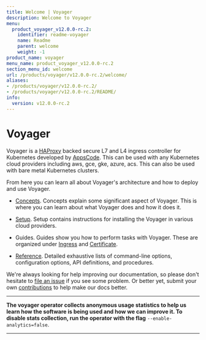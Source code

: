 ```yaml
---
title: Welcome | Voyager
description: Welcome to Voyager
menu:
  product_voyager_v12.0.0-rc.2:
    identifier: readme-voyager
    name: Readme
    parent: welcome
    weight: -1
product_name: voyager
menu_name: product_voyager_v12.0.0-rc.2
section_menu_id: welcome
url: /products/voyager/v12.0.0-rc.2/welcome/
aliases:
- /products/voyager/v12.0.0-rc.2/
- /products/voyager/v12.0.0-rc.2/README/
info:
  version: v12.0.0-rc.2
---
```


# Voyager

Voyager is a [HAProxy](http://www.haproxy.org/) backed secure L7 and L4 ingress controller for Kubernetes developed by [AppsCode](https://appscode.com). This can be used with any Kubernetes cloud providers including aws, gce, gke, azure, acs. This can also be used with bare metal Kubernetes clusters.

From here you can learn all about Voyager's architecture and how to deploy and use Voyager.

- [Concepts](/products/voyager/v12.0.0-rc.2/concepts/). Concepts explain some significant aspect of Voyager. This
is where you can learn about what Voyager does and how it does it.

- [Setup](/products/voyager/v12.0.0-rc.2/setup/). Setup contains instructions for installing
  the Voyager in various cloud providers.

- Guides. Guides show you how to perform tasks with Voyager. These are organized under [Ingress](/products/voyager/v12.0.0-rc.2/guides/ingress) and [Certificate](/products/voyager/v12.0.0-rc.2/guides/certificate).

- [Reference](/products/voyager/v12.0.0-rc.2/reference/). Detailed exhaustive lists of
command-line options, configuration options, API definitions, and procedures.

We're always looking for help improving our documentation, so please don't hesitate to
[file an issue](https://github.com/appscode/voyager/issues/new) if you see some problem.
Or better yet, submit your own [contributions](/products/voyager/v12.0.0-rc.2/CONTRIBUTING) to help
make our docs better.

---

**The voyager operator collects anonymous usage statistics to help us learn how the software is being used and how we can improve it.
To disable stats collection, run the operator with the flag** `--enable-analytics=false`.

---
